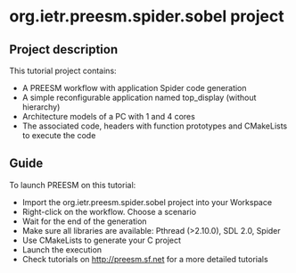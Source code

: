 # org.ietr.preesm.spider.sobel project
## Project description 

This tutorial project contains:

* A PREESM workflow with application Spider code generation
* A simple reconfigurable application named top_display (without hierarchy)
* Architecture models of a PC with 1 and 4 cores 
* The associated code, headers with function prototypes and CMakeLists to execute the code

## Guide
To launch PREESM on this tutorial:

* Import the org.ietr.preesm.spider.sobel project into your Workspace
* Right-click on the workflow. Choose a scenario
* Wait for the end of the generation
* Make sure all libraries are available: Pthread (>2.10.0), SDL 2.0, Spider
* Use CMakeLists to generate your C project
* Launch the execution
* Check tutorials on http://preesm.sf.net for a more detailed tutorials